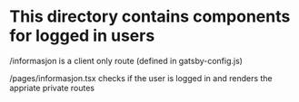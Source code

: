 # This directory contains components for logged in users

/informasjon is a client only route (defined in gatsby-config.js)

/pages/informasjon.tsx checks if the user is logged in and renders the appriate private routes

